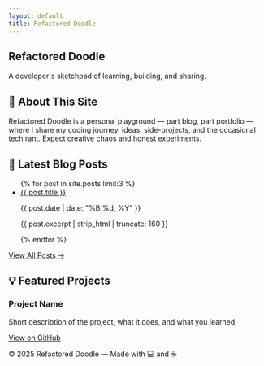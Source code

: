 ```yaml
---
layout: default
title: Refactored Doodle
---
```


<!-- Tailwind CDN -->
<link href="https://cdn.jsdelivr.net/npm/tailwindcss@2.2.19/dist/tailwind.min.css" rel="stylesheet">

<!-- Hero Section -->
<section class="bg-gradient-to-r from-indigo-500 via-purple-500 to-pink-500 text-white py-20 px-4 text-center">
  <h1 class="text-4xl md:text-6xl font-bold mb-4">Refactored Doodle</h1>
  <p class="text-xl md:text-2xl">A developer's sketchpad of learning, building, and sharing.</p>
</section>

<!-- About Section -->
<section class="max-w-4xl mx-auto py-12 px-4">
  <h2 class="text-3xl font-semibold mb-4">👋 About This Site</h2>
  <p class="text-lg text-gray-700">
    Refactored Doodle is a personal playground — part blog, part portfolio — where I share my coding journey,
    ideas, side-projects, and the occasional tech rant. Expect creative chaos and honest experiments.
  </p>
</section>

<!-- Blog Section -->
<section class="bg-gray-100 py-12 px-4">
  <div class="max-w-4xl mx-auto">
    <h2 class="text-3xl font-semibold mb-6">📝 Latest Blog Posts</h2>
    <ul class="space-y-4">
      {% for post in site.posts limit:3 %}
      <li class="bg-white shadow-md p-6 rounded-xl">
        <a href="{{ post.url }}" class="text-2xl font-semibold text-indigo-600 hover:underline">{{ post.title }}</a>
        <p class="text-gray-600 text-sm">{{ post.date | date: "%B %d, %Y" }}</p>
        <p class="mt-2 text-gray-800">{{ post.excerpt | strip_html | truncate: 160 }}</p>
      </li>
      {% endfor %}
    </ul>
    <div class="mt-6 text-right">
      <a href="/blog" class="text-indigo-600 font-semibold hover:underline">View All Posts →</a>
    </div>
  </div>
</section>

<!-- Projects Section -->
<section class="max-w-4xl mx-auto py-12 px-4">
  <h2 class="text-3xl font-semibold mb-6">💡 Featured Projects</h2>
  <div class="grid gap-6 md:grid-cols-2">
    <!-- Example Project Card -->
    <div class="bg-white p-6 rounded-xl shadow-md">
      <h3 class="text-2xl font-semibold mb-2">Project Name</h3>
      <p class="text-gray-700 mb-4">Short description of the project, what it does, and what you learned.</p>
      <a href="https://github.com/UR-Techs/project-repo" target="_blank" class="text-indigo-600 hover:underline">View on GitHub</a>
    </div>
    <!-- Add more project cards here -->
  </div>
</section>

<!-- Footer -->
<footer class="bg-gray-800 text-white text-center py-6">
  <p>© 2025 Refactored Doodle — Made with 💻 and ☕</p>
</footer>
